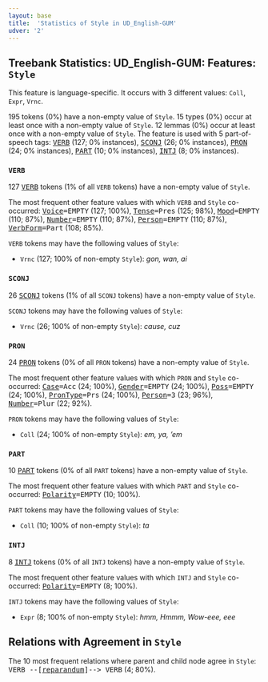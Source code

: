 ```yaml
---
layout: base
title:  'Statistics of Style in UD_English-GUM'
udver: '2'
---
```


## Treebank Statistics: UD_English-GUM: Features: `Style`

This feature is language-specific.
It occurs with 3 different values: `Coll`, `Expr`, `Vrnc`.

195 tokens (0%) have a non-empty value of `Style`.
15 types (0%) occur at least once with a non-empty value of `Style`.
12 lemmas (0%) occur at least once with a non-empty value of `Style`.
The feature is used with 5 part-of-speech tags: <tt><a href="en_gum-pos-VERB.html">VERB</a></tt> (127; 0% instances), <tt><a href="en_gum-pos-SCONJ.html">SCONJ</a></tt> (26; 0% instances), <tt><a href="en_gum-pos-PRON.html">PRON</a></tt> (24; 0% instances), <tt><a href="en_gum-pos-PART.html">PART</a></tt> (10; 0% instances), <tt><a href="en_gum-pos-INTJ.html">INTJ</a></tt> (8; 0% instances).

### `VERB`

127 <tt><a href="en_gum-pos-VERB.html">VERB</a></tt> tokens (1% of all `VERB` tokens) have a non-empty value of `Style`.

The most frequent other feature values with which `VERB` and `Style` co-occurred: <tt><a href="en_gum-feat-Voice.html">Voice</a></tt><tt>=EMPTY</tt> (127; 100%), <tt><a href="en_gum-feat-Tense.html">Tense</a></tt><tt>=Pres</tt> (125; 98%), <tt><a href="en_gum-feat-Mood.html">Mood</a></tt><tt>=EMPTY</tt> (110; 87%), <tt><a href="en_gum-feat-Number.html">Number</a></tt><tt>=EMPTY</tt> (110; 87%), <tt><a href="en_gum-feat-Person.html">Person</a></tt><tt>=EMPTY</tt> (110; 87%), <tt><a href="en_gum-feat-VerbForm.html">VerbForm</a></tt><tt>=Part</tt> (108; 85%).

`VERB` tokens may have the following values of `Style`:

* `Vrnc` (127; 100% of non-empty `Style`): <em>gon, wan, ai</em>

### `SCONJ`

26 <tt><a href="en_gum-pos-SCONJ.html">SCONJ</a></tt> tokens (1% of all `SCONJ` tokens) have a non-empty value of `Style`.

`SCONJ` tokens may have the following values of `Style`:

* `Vrnc` (26; 100% of non-empty `Style`): <em>cause, cuz</em>

### `PRON`

24 <tt><a href="en_gum-pos-PRON.html">PRON</a></tt> tokens (0% of all `PRON` tokens) have a non-empty value of `Style`.

The most frequent other feature values with which `PRON` and `Style` co-occurred: <tt><a href="en_gum-feat-Case.html">Case</a></tt><tt>=Acc</tt> (24; 100%), <tt><a href="en_gum-feat-Gender.html">Gender</a></tt><tt>=EMPTY</tt> (24; 100%), <tt><a href="en_gum-feat-Poss.html">Poss</a></tt><tt>=EMPTY</tt> (24; 100%), <tt><a href="en_gum-feat-PronType.html">PronType</a></tt><tt>=Prs</tt> (24; 100%), <tt><a href="en_gum-feat-Person.html">Person</a></tt><tt>=3</tt> (23; 96%), <tt><a href="en_gum-feat-Number.html">Number</a></tt><tt>=Plur</tt> (22; 92%).

`PRON` tokens may have the following values of `Style`:

* `Coll` (24; 100% of non-empty `Style`): <em>em, ya, ’em</em>

### `PART`

10 <tt><a href="en_gum-pos-PART.html">PART</a></tt> tokens (0% of all `PART` tokens) have a non-empty value of `Style`.

The most frequent other feature values with which `PART` and `Style` co-occurred: <tt><a href="en_gum-feat-Polarity.html">Polarity</a></tt><tt>=EMPTY</tt> (10; 100%).

`PART` tokens may have the following values of `Style`:

* `Coll` (10; 100% of non-empty `Style`): <em>ta</em>

### `INTJ`

8 <tt><a href="en_gum-pos-INTJ.html">INTJ</a></tt> tokens (0% of all `INTJ` tokens) have a non-empty value of `Style`.

The most frequent other feature values with which `INTJ` and `Style` co-occurred: <tt><a href="en_gum-feat-Polarity.html">Polarity</a></tt><tt>=EMPTY</tt> (8; 100%).

`INTJ` tokens may have the following values of `Style`:

* `Expr` (8; 100% of non-empty `Style`): <em>hmm, Hmmm, Wow-eee, eee</em>

## Relations with Agreement in `Style`

The 10 most frequent relations where parent and child node agree in `Style`:
<tt>VERB --[<tt><a href="en_gum-dep-reparandum.html">reparandum</a></tt>]--> VERB</tt> (4; 80%).

